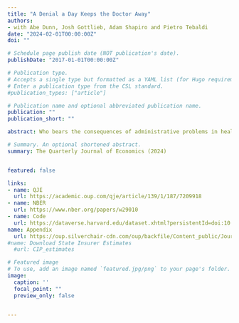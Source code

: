 ```yaml
---
title: "A Denial a Day Keeps the Doctor Away"
authors:
- with Abe Dunn, Josh Gottlieb, Adam Shapiro and Pietro Tebaldi
date: "2024-02-01T00:00:00Z"
doi: ""

# Schedule page publish date (NOT publication's date).
publishDate: "2017-01-01T00:00:00Z"

# Publication type.
# Accepts a single type but formatted as a YAML list (for Hugo requirements).
# Enter a publication type from the CSL standard.
#publication_types: ["article"]

# Publication name and optional abbreviated publication name.
publication: ""
publication_short: ""

abstract: Who bears the consequences of administrative problems in health care? We use data on repeated interactions between a large sample of U.S. physicians and many different insurers to document the complexity of health care billing, and estimate its economic costs for doctors and consequences for patients. Observing the back-and-forth sequences of claim denials and resubmissions for past visits, we can estimate physicians’ costs of haggling with insurers to collect payments. Combining these costs with the revenue never collected, we estimate that physicians lose 18% of Medicaid revenue to billing problems, compared with 4.7% for Medicare and 2.4% for commercial insurers. Identifying off of physician movers and practices that span state boundaries, we find that physicians respond to billing problems by refusing to accept Medicaid patients in states with more severe billing hurdles. These hurdles are quantitatively just as important as payment rates for explaining variation in physicians’ willingness to treat Medicaid patients. We conclude that administrative frictions have first-order costs for doctors, patients, and equality of access to health care. We quantify the potential economic gains—in terms of reduced public spending or increased access to physicians—if these frictions could be reduced and find them to be sizable.

# Summary. An optional shortened abstract.
summary: The Quarterly Journal of Economics (2024)


featured: false

links:
- name: QJE
  url: https://academic.oup.com/qje/article/139/1/187/7209918
- name: NBER
  url: https://www.nber.org/papers/w29010
- name: Code
  url: https://dataverse.harvard.edu/dataset.xhtml?persistentId=doi:10.7910/DVN/DBWQU8
name: Appendix
  url: https://oup.silverchair-cdn.com/oup/backfile/Content_public/Journal/qje/139/1/10.1093_qje_qjad035/1/qjad035_online_appendix.pdf?Expires=1747331721&Signature=X0bWB4Y7ncR83fQ9CMWVJY0my9Bn9~WcWXtIWevCdzDTk12kIUF3xikuWuQq2AzMPrOpHTupQisF7E1aopa2gLJdaGJwYKET460EwajzVyC0Mbmyj6SLJsUvwo8HSwzx7hEaQApEMeai79PiqG1nh9aJxXi9S6ME~~DAdZDCSP8exVQNuVzwgrTv3~g71fFqMMjCR81P65qwXbDO49tzJRKXDfV7Aom6Z54Kq2p7VXwje65Bq81rLK0EWR6SCEQKDYvw7NFZuweXEx80DSMlstcUbAJXi6BwHQyqWUsulw1Tv03YehkRAuxB~Jg~necjZos9RcgE2SoW5xs91~EKVw__&Key-Pair-Id=APKAIE5G5CRDK6RD3PGA
#name: Download State Insurer Estimates
  #url: CIP_estimates

# Featured image
# To use, add an image named `featured.jpg/png` to your page's folder. 
image:
  caption: ''
  focal_point: ""
  preview_only: false


---
```




